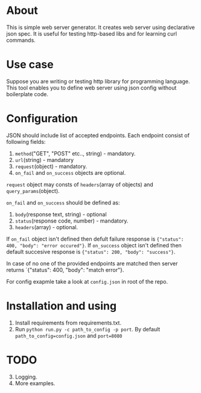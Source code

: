 # About

This is simple web server generator. It creates web server using declarative json spec.
It is useful for testing http-based libs and for learning curl commands.

# Use case

Suppose you are writing or testing http library for programming language. This
tool enables you to define web server using json config without boilerplate code.

# Configuration

JSON should include list of accepted endpoints. Each endpoint consist of following
fields:

1. `method`("GET", "POST" etc.., string) - mandatory.
2. `url`(string) - mandatory
3. `request`(object) - mandatory.
4. `on_fail` and `on_success` objects are optional.


`request` object may consts of `headers`(array of objects) and `query_params`(object).

`on_fail` and `on_success` should be defined as:

1. `body`(response text, string) - optional
2. `status`(response code, number) - mandatory.
3. `headers`(array) - optional.

If `on_fail` object isn't defined then defult failure response is `{"status": 400, "body": "error occured"}`.
If `on_success` object isn't defined then default succesive response is `{"status": 200, "body": "success"}`.

In case of no one of the provided endpoints are matched then server returns `{"status": 400, "body": "match error"}.


For config exapmle take a look at `config.json` in root of the repo.

# Installation and using

1. Install requirements from requirements.txt.
2. Run `python run.py -c path_to_config -p port`. By default
`path_to_config=config.json` and `port=8080`

# TODO
3. Logging.
4. More examples.

